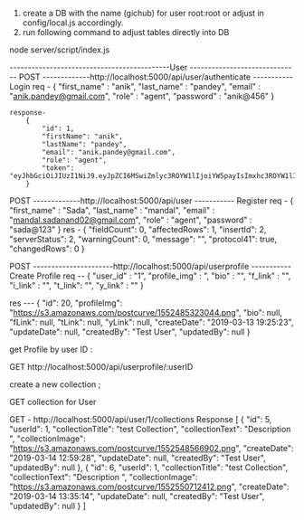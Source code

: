1) create a DB with the name (gichub) for user root:root or adjust in config/local.js  accordingly.
2) run following command to adjust tables directly into DB

node server/script/index.js



--------------------------------------------User ------------------------------ 
POST -------------http://localhost:5000/api/user/authenticate ----------- Login 
    req - 
        {
            "first_name" : "anik",
            "last_name" : "pandey",
            "email" : "anik.pandey@gmail.com",
            "role" : "agent",
            "password" : "anik@456"
        }

    response- 
        {
            "id": 1,
            "firstName": "anik",
            "lastName": "pandey",
            "email": "anik.pandey@gmail.com",
            "role": "agent",
            "token": "eyJhbGciOiJIUzI1NiJ9.eyJpZCI6MSwiZmlyc3ROYW1lIjoiYW5payIsImxhc3ROYW1lIjoicGFuZGV5IiwiZW1haWwiOiJhbmlrLnBhbmRleUBnbWFpbC5jb20iLCJyb2xlIjoiYWdlbnQifQ.QvCuFH9mM2Fe9v3101tbd9ecigF0_nbHfQBZRo0V3j4"
        }

POST -------------http://localhost:5000/api/user ----------- Register
    req - 
        {
            "first_name" : "Sada",
            "last_name" : "mandal",
            "email" : "mandal.sadanand02@gmail.com",
            "role" : "agent",
            "password" : "sada@123"
        }
    res - 
        {
            "fieldCount": 0,
            "affectedRows": 1,
            "insertId": 2,
            "serverStatus": 2,
            "warningCount": 0,
            "message": "",
            "protocol41": true,
            "changedRows": 0
        }


POST ----------------------http://localhost:5000/api/userprofile ----------- Create Profile
req -- {
	    "user_id" : "1",
		"profile_img" : ",
		"bio" : "",
	     "f_link" : "",
	    "i_link" : "",
	    "t_link": "",
	    "y_link" : ""
}

res --- 
    {
        "id": 20,
        "profileImg": "https://s3.amazonaws.com/postcurve/1552485323044.png",
        "bio": null,
        "fLink": null,
        "tLink": null,
        "yLink": null,
        "createDate": "2019-03-13 19:25:23",
        "updateDate": null,
        "createdBy": "Test User",
        "updatedBy": null
    }


get Profile by user ID : 

GET http://localhost:5000/api/userprofile/:userID


create a new collection ; 





GET collection for User 

GET  - http://localhost:5000/api/user/1/collections
Response 
[
    {
        "id": 5,
        "userId": 1,
        "collectionTitle": "test Collection",
        "collectionText": "Description ",
        "collectionImage": "https://s3.amazonaws.com/postcurve/1552548566902.png",
        "createDate": "2019-03-14 12:59:28",
        "updateDate": null,
        "createdBy": "Test User",
        "updatedBy": null
    },
    {
        "id": 6,
        "userId": 1,
        "collectionTitle": "test Collection",
        "collectionText": "Description ",
        "collectionImage": "https://s3.amazonaws.com/postcurve/1552550712412.png",
        "createDate": "2019-03-14 13:35:14",
        "updateDate": null,
        "createdBy": "Test User",
        "updatedBy": null
    }
]
